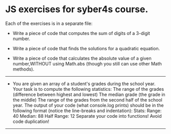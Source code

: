 #  JS exercises for syber4s course.
Each of the exercises is in a separate file:

* Write a piece of code that computes the sum of digits of a 3-digit number.

* Write a piece of code that finds the solutions for a quadratic equation. 

* Write a piece of code that calculates the absolute value of a given number,WITHOUT using Math.abs (though you still can use other Math methods).
____________________________________________________________________________________________________________________________________________________________________
* You are given an array of a student's grades during the school year. Your task is to compute the following statistics:
  The range of the grades (difference between highest and lowest)
  The median grade (the grade in the middle)
  The range of the grades from the second half of the school year.
  The output of your code (what console.log prints) should be in the following format (notice the line-breaks and indentation):
  Stats:
    Range: 40
    Median: 88
    Half Range: 12
  Separate your code into functions! Avoid code duplication!
_____________________________________________________________________________________________________________________________________________________________________
